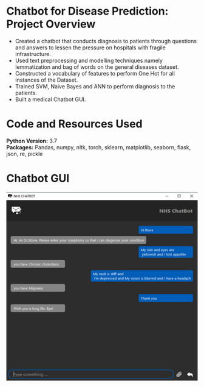 # Chatbot for Disease Prediction: Project Overview

* Created a chatbot that conducts diagnosis to patients through questions and answers to lessen the pressure on hospitals with fragile infrastructure. 
* Used text preprocessing and modelling techniques namely lemmatization and bag of words on the general diseases dataset.
* Constructed a vocabulary of features to perform One Hot for all instances of the Dataset.
* Trained SVM, Naive Bayes and ANN to perform diagnosis to the patients.
* Built a medical Chatbot GUI.

# Code and Resources Used
**Python Version:** 3.7\
**Packages:** Pandas, numpy, nltk, torch, sklearn, matplotlib, seaborn, flask, json, re, pickle

# Chatbot GUI

![alt text](https://github.com/Mr-Ferjani/Chatbot-for-Disease-Prediction/blob/main/Chatbot.png)

 
